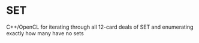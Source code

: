 # SET
C++/OpenCL for iterating through all 12-card deals of SET and enumerating exactly how many have no sets
